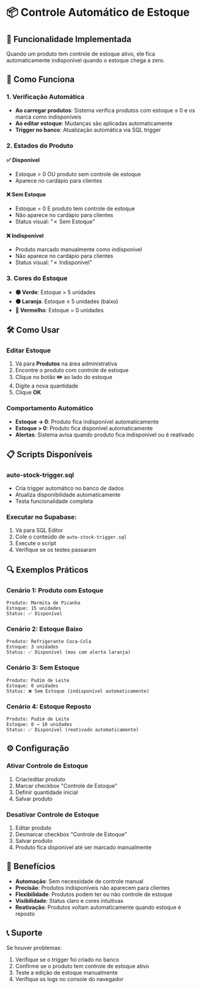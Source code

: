 # 📦 Controle Automático de Estoque

## 🎯 Funcionalidade Implementada

Quando um produto tem controle de estoque ativo, ele fica automaticamente indisponível quando o estoque chega a zero.

## 🔄 Como Funciona

### **1. Verificação Automática**

- **Ao carregar produtos**: Sistema verifica produtos com estoque ≤ 0 e os marca como indisponíveis
- **Ao editar estoque**: Mudanças são aplicadas automaticamente
- **Trigger no banco**: Atualização automática via SQL trigger

### **2. Estados do Produto**

#### **✅ Disponível**

- Estoque > 0 OU produto sem controle de estoque
- Aparece no cardápio para clientes

#### **❌ Sem Estoque**

- Estoque = 0 E produto tem controle de estoque
- Não aparece no cardápio para clientes
- Status visual: "✗ Sem Estoque"

#### **❌ Indisponível**

- Produto marcado manualmente como indisponível
- Não aparece no cardápio para clientes
- Status visual: "✗ Indisponível"

### **3. Cores do Estoque**

- **🟢 Verde**: Estoque > 5 unidades
- **🟠 Laranja**: Estoque ≤ 5 unidades (baixo)
- **🔴 Vermelho**: Estoque = 0 unidades

## 🛠️ Como Usar

### **Editar Estoque**

1. Vá para **Produtos** na área administrativa
2. Encontre o produto com controle de estoque
3. Clique no botão **✏️** ao lado do estoque
4. Digite a nova quantidade
5. Clique **OK**

### **Comportamento Automático**

- **Estoque → 0**: Produto fica indisponível automaticamente
- **Estoque > 0**: Produto fica disponível automaticamente
- **Alertas**: Sistema avisa quando produto fica indisponível ou é reativado

## 📋 Scripts Disponíveis

### **auto-stock-trigger.sql**

- Cria trigger automático no banco de dados
- Atualiza disponibilidade automaticamente
- Testa funcionalidade completa

### **Executar no Supabase:**

1. Vá para SQL Editor
2. Cole o conteúdo de `auto-stock-trigger.sql`
3. Execute o script
4. Verifique se os testes passaram

## 🔍 Exemplos Práticos

### **Cenário 1: Produto com Estoque**

```
Produto: Marmita de Picanha
Estoque: 15 unidades
Status: ✅ Disponível
```

### **Cenário 2: Estoque Baixo**

```
Produto: Refrigerante Coca-Cola
Estoque: 3 unidades
Status: ✅ Disponível (mas com alerta laranja)
```

### **Cenário 3: Sem Estoque**

```
Produto: Pudim de Leite
Estoque: 0 unidades
Status: ❌ Sem Estoque (indisponível automaticamente)
```

### **Cenário 4: Estoque Reposto**

```
Produto: Pudim de Leite
Estoque: 0 → 10 unidades
Status: ✅ Disponível (reativado automaticamente)
```

## ⚙️ Configuração

### **Ativar Controle de Estoque**

1. Criar/editar produto
2. Marcar checkbox "Controle de Estoque"
3. Definir quantidade inicial
4. Salvar produto

### **Desativar Controle de Estoque**

1. Editar produto
2. Desmarcar checkbox "Controle de Estoque"
3. Salvar produto
4. Produto fica disponível até ser marcado manualmente

## 🎯 Benefícios

- **Automação**: Sem necessidade de controle manual
- **Precisão**: Produtos indisponíveis não aparecem para clientes
- **Flexibilidade**: Produtos podem ter ou não controle de estoque
- **Visibilidade**: Status claro e cores intuitivas
- **Reativação**: Produtos voltam automaticamente quando estoque é reposto

## 📞 Suporte

Se houver problemas:

1. Verifique se o trigger foi criado no banco
2. Confirme se o produto tem controle de estoque ativo
3. Teste a edição de estoque manualmente
4. Verifique os logs no console do navegador
